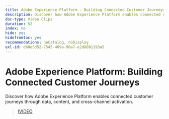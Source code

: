 ```yaml
---
title: Adobe Experience Platform - Building Connected Customer Journeys
description: Discover how Adobe Experience Platform enables connected customer journeys through data, content, and cross-channel activation.
doc-type: Video Clips
duration: 52
index: no
hide: yes
hidefromtoc: yes
recommendations: noCatalog, noDisplay
exl-id: d60e5d52-7545-409a-90a7-e2d80b1193a5
---
```

# Adobe Experience Platform: Building Connected Customer Journeys

Discover how Adobe Experience Platform enables connected customer journeys through data, content, and cross-channel activation.

<!-- 62_S655_3442541_51_adobe-experience-platform-building-connected-customer-journeys -->
>[!VIDEO](https://video.tv.adobe.com/v/3458326/?learn=on&enablevpops=true)
